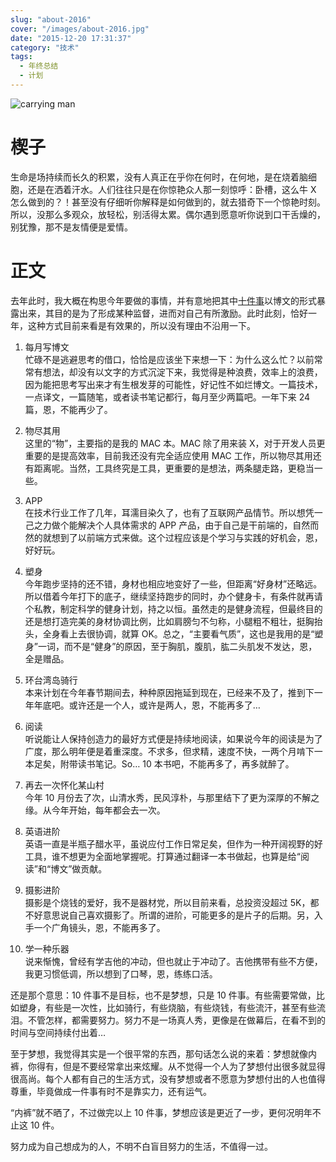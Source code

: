```yaml
---
slug: "about-2016"
cover: "/images/about-2016.jpg"
date: "2015-12-20 17:31:37"
category: "技术"
tags:
  - 年终总结
  - 计划
---
```


![carrying man](/images/about-2016.jpg)

# 楔子

生命是场持续而长久的积累，没有人真正在乎你在何时，在何地，是在烧着脑细胞，还是在洒着汗水。人们往往只是在你惊艳众人那一刻惊呼：卧槽，这么牛 X 怎么做到的？！甚至没有仔细听你解释是如何做到的，就去猎奇下一个惊艳时刻。所以，没那么多观众，放轻松，别活得太累。偶尔遇到愿意听你说到口干舌燥的，别犹豫，那不是友情便是爱情。

# 正文

去年此时，我大概在构思今年要做的事情，并有意地把其中[十件事](https://blog.yangerxiao.com/posts/against-the-flow/)以博文的形式暴露出来，其目的是为了形成某种监督，进而对自己有所激励。此时此刻，恰好一年，这种方式目前来看是有效果的，所以没有理由不沿用一下。

1. 每月写博文  
   忙碌不是逃避思考的借口，恰恰是应该坐下来想一下：为什么这么忙？以前常常有想法，却没有以文字的方式沉淀下来，我觉得是种浪费，效率上的浪费，因为能把思考写出来才有生根发芽的可能性，好记性不如烂博文。一篇技术，一点译文，一篇随笔，或者读书笔记都行，每月至少两篇吧。一年下来 24 篇，恩，不能再少了。

2. 物尽其用  
   这里的“物”，主要指的是我的 MAC 本。MAC 除了用来装 X，对于开发人员更重要的是提高效率，目前我还没有完全适应使用 MAC 工作，所以物尽其用还有距离呢。当然，工具终究是工具，更重要的是想法，两条腿走路，更稳当一些。

3. APP  
   在技术行业工作了几年，耳濡目染久了，也有了互联网产品情节。所以想凭一己之力做个能解决个人具体需求的 APP 产品，由于自己是干前端的，自然而然的就想到了以前端方式来做。这个过程应该是个学习与实践的好机会，恩，好好玩。

4. 塑身  
   今年跑步坚持的还不错，身材也相应地变好了一些，但距离“好身材”还略远。所以借着今年打下的底子，继续坚持跑步的同时，办个健身卡，有条件就再请个私教，制定科学的健身计划，持之以恒。虽然走的是健身流程，但最终目的还是想打造完美的身材协调比例，比如肩膀匀不匀称，小腿粗不粗壮，挺胸抬头，全身看上去很协调，就算 OK。总之，“主要看气质”，这也是我用的是“塑身”一词，而不是“健身”的原因，至于胸肌，腹肌，肱二头肌发不发达，恩，全是赠品。

5. 环台湾岛骑行  
   本来计划在今年春节期间去，种种原因拖延到现在，已经来不及了，推到下一年年底吧。或许还是一个人，或许是两人，恩，不能再多了…

6. 阅读  
   听说能让人保持创造力的最好方式便是持续地阅读，如果说今年的阅读是为了广度，那么明年便是着重深度。不求多，但求精，速度不快，一两个月啃下一本足矣，附带读书笔记。So… 10 本书吧，不能再多了，再多就醉了。

7. 再去一次怀化某山村  
   今年 10 月份去了次，山清水秀，民风淳朴，与那里结下了更为深厚的不解之缘。从今年开始，每年都会去一次。

8. 英语进阶  
   英语一直是半瓶子醋水平，虽说应付工作日常足矣，但作为一种开阔视野的好工具，谁不想更为全面地掌握呢。打算通过翻译一本书做起，也算是给“阅读”和“博文”做贡献。

9. 摄影进阶  
   摄影是个烧钱的爱好，我不是器材党，所以目前来看，总投资没超过 5K，都不好意思说自己喜欢摄影了。所谓的进阶，可能更多的是片子的后期。另，入手一个广角镜头，恩，不能再多了。

10. 学一种乐器  
    说来惭愧，曾经有学吉他的冲动，但也就止于冲动了。吉他携带有些不方便，我更习惯低调，所以想到了口琴，恩，练练口活。

还是那个意思：10 件事不是目标，也不是梦想，只是 10 件事。有些需要常做，比如塑身，有些是一次性，比如骑行，有些烧脑，有些烧钱，有些流汗，甚至有些流泪。不管怎样，都需要努力。努力不是一场真人秀，更像是在做幕后，在看不到的时间与空间持续付出着…

至于梦想，我觉得其实是一个很平常的东西，那句话怎么说的来着：梦想就像内裤，你得有，但是不要经常拿出来炫耀。从不觉得一个人为了梦想付出很多就显得很高尚。每个人都有自己的生活方式，没有梦想或者不愿意为梦想付出的人也值得尊重，毕竟做成一件事有时不是靠实力，还有运气。

“内裤”就不晒了，不过做完以上 10 件事，梦想应该是更近了一步，更何况明年不止这 10 件。

努力成为自己想成为的人，不明不白盲目努力的生活，不值得一过。
